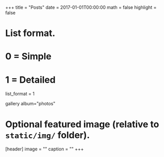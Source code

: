 +++
title = "Posts"
date = 2017-01-01T00:00:00
math = false
highlight = false

# List format.
#   0 = Simple
#   1 = Detailed
list_format = 1

gallery album="photos"

# Optional featured image (relative to `static/img/` folder).
[header]
image = ""
caption = ""
+++
